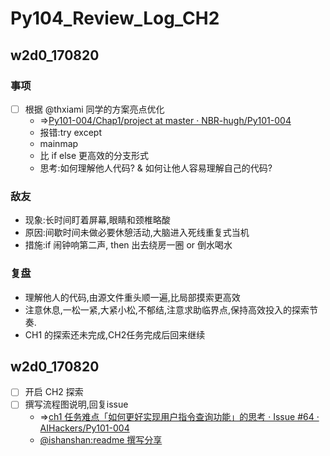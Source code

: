 # Py104_Review_Log_CH2

## w2d0_170820

### 事项

- [ ] 根据 @thxiami 同学的方案亮点优化 
    - =>[Py101-004/Chap1/project at master · NBR-hugh/Py101-004](https://github.com/NBR-hugh/Py101-004/tree/master/Chap1/project#update)
    - 报错:try except
    - mainmap
    - 比 if else 更高效的分支形式
    - 思考:如何理解他人代码? & 如何让他人容易理解自己的代码?

### 敌友

- 现象:长时间盯着屏幕,眼睛和颈椎略酸
- 原因:间歇时间未做必要休憩活动,大脑进入死线重复式当机
- 措施:if 闹钟响第二声, then 出去绕房一圈 or 倒水喝水

### 复盘

- 理解他人的代码,由源文件重头顺一遍,比局部摸索更高效
- 注意休息,一松一紧,大紧小松,不郁结,注意求助临界点,保持高效投入的探索节奏.
- CH1 的探索还未完成,CH2任务完成后回来继续

## w2d0_170820

- [ ] 开启 CH2 探索
- [ ] 撰写流程图说明,回复issue
    - =>[ch1 任务难点「如何更好实现用户指令查询功能」的思考 · Issue #64 · AIHackers/Py101-004](https://github.com/AIHackers/Py101-004/issues/64#issuecomment-323540706)
    -  [@ishanshan:readme 撰写分享](https://github.com/AIHackers/Py101-004/issues/47#issuecomment-323584531)

